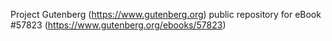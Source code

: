 Project Gutenberg (https://www.gutenberg.org) public repository for
eBook #57823 (https://www.gutenberg.org/ebooks/57823)
